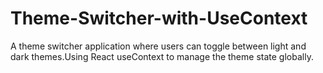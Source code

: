 # Theme-Switcher-with-UseContext
A theme switcher application where users can toggle between light and dark themes.Using React useContext to manage the theme state globally.

